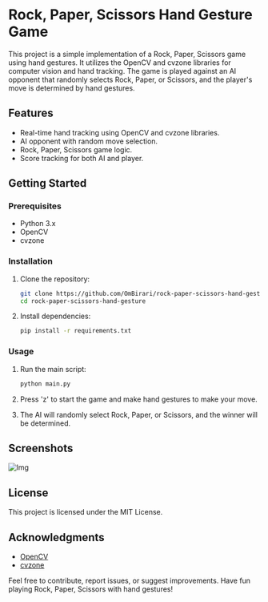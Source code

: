 # Rock, Paper, Scissors Hand Gesture Game

This project is a simple implementation of a Rock, Paper, Scissors game using hand gestures. It utilizes the OpenCV and cvzone libraries for computer vision and hand tracking. The game is played against an AI opponent that randomly selects Rock, Paper, or Scissors, and the player's move is determined by hand gestures.

## Features

- Real-time hand tracking using OpenCV and cvzone libraries.
- AI opponent with random move selection.
- Rock, Paper, Scissors game logic.
- Score tracking for both AI and player.

## Getting Started

### Prerequisites

- Python 3.x
- OpenCV
- cvzone

### Installation

1. Clone the repository:

    ```bash
    git clone https://github.com/OmBirari/rock-paper-scissors-hand-gesture.git
    cd rock-paper-scissors-hand-gesture
    ```

2. Install dependencies:

    ```bash
    pip install -r requirements.txt
    ```

### Usage

1. Run the main script:

    ```bash
    python main.py
    ```

2. Press 'z' to start the game and make hand gestures to make your move.

3. The AI will randomly select Rock, Paper, or Scissors, and the winner will be determined.

## Screenshots

![Img](https://github.com/OmBirari/Palm-Tracking-Model/assets/111376587/52ccecdc-4de8-477f-9c13-a9c300566a27)

## License

This project is licensed under the MIT License.

## Acknowledgments

- [OpenCV](https://opencv.org/)
- [cvzone](https://github.com/cvzone/cvzone)

Feel free to contribute, report issues, or suggest improvements. Have fun playing Rock, Paper, Scissors with hand gestures!
